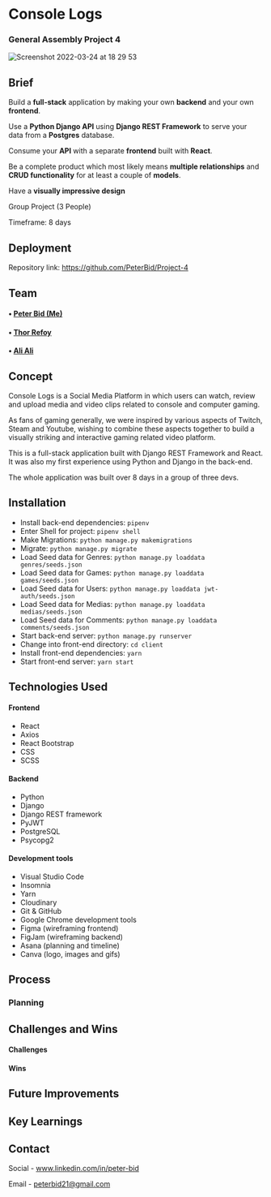 # Console Logs

### General Assembly Project 4

![Screenshot 2022-03-24 at 18 29 53](https://user-images.githubusercontent.com/91087641/160178949-e3c1156c-a150-49a1-b026-5ba882074490.png)

## Brief 

Build a **full-stack** application by making your own **backend** and your own **frontend**.

Use a **Python Django API** using **Django REST Framework** to serve your data from a **Postgres** database.

Consume your **API** with a separate **frontend** built with **React**.

Be a complete product which most likely means **multiple relationships** and **CRUD functionality** for at least a couple of **models**.

Have a **visually impressive design**

Group Project (3 People) 

Timeframe: 8 days

## Deployment

Repository link: https://github.com/PeterBid/Project-4

## Team

#### • [Peter Bid (Me)](https://github.com/PeterBid) 

#### • [Thor Refoy](https://github.com/thor-r)

#### • [Ali Ali](https://github.com/alibeniaminali)

## Concept

Console Logs is a Social Media Platform in which users can watch, review and upload media and video clips related to console and computer gaming. 

As fans of gaming generally, we were inspired by various aspects of Twitch, Steam and Youtube, wishing to combine these aspects together to build a visually striking and interactive gaming related video platform. 

This is a full-stack application built with Django REST Framework and React. It was also my first experience using Python and Django in the back-end.

The whole application was built over 8 days in a group of three devs.


## Installation

* Install back-end dependencies: `pipenv`
* Enter Shell for project: `pipenv shell`
* Make Migrations: `python manage.py makemigrations`
* Migrate: `python manage.py migrate`
* Load Seed data for Genres: `python manage.py loaddata genres/seeds.json`
* Load Seed data for Games: `python manage.py loaddata games/seeds.json`
* Load Seed data for Users: `python manage.py loaddata jwt-auth/seeds.json`
* Load Seed data for Medias: `python manage.py loaddata medias/seeds.json`
* Load Seed data for Comments: `python manage.py loaddata comments/seeds.json`
* Start back-end server: `python manage.py runserver`
* Change into front-end directory: `cd client`
* Install front-end dependencies: `yarn`
* Start front-end server: `yarn start`

## Technologies Used

#### Frontend

* React
* Axios
* React Bootstrap
* CSS
* SCSS

#### Backend

* Python
* Django
* Django REST framework
* PyJWT
* PostgreSQL
* Psycopg2

#### Development tools

* Visual Studio Code
* Insomnia
* Yarn
* Cloudinary
* Git & GitHub
* Google Chrome development tools
* Figma (wireframing frontend)
* FigJam (wireframing backend)
* Asana (planning and timeline)
* Canva (logo, images and gifs)

## Process

### Planning

## Challenges and Wins

#### Challenges

#### Wins

## Future Improvements

## Key Learnings

## Contact

Social - www.linkedin.com/in/peter-bid

Email - peterbid21@gmail.com
